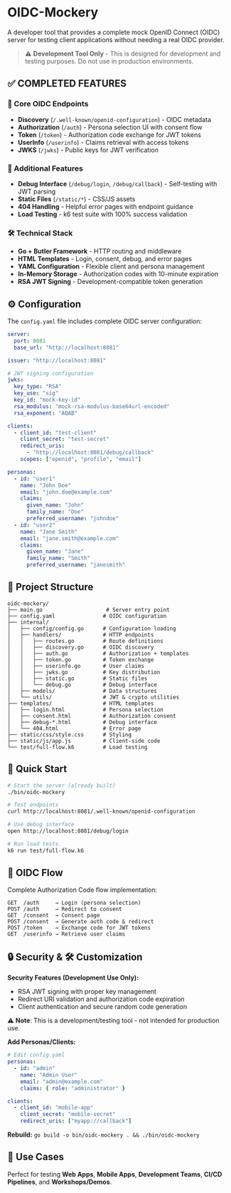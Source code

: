 # OIDC-Mockery

A developer tool that provides a complete mock OpenID Connect (OIDC) server for testing client applications without needing a real OIDC provider.

> ⚠️ **Development Tool Only** - This is designed for development and testing purposes. Do not use in production environments.

## ✅ **COMPLETED FEATURES**

### 🔐 Core OIDC Endpoints
- **Discovery** (`/.well-known/openid-configuration`) - OIDC metadata
- **Authorization** (`/auth`) - Persona selection UI with consent flow
- **Token** (`/token`) - Authorization code exchange for JWT tokens
- **UserInfo** (`/userinfo`) - Claims retrieval with access tokens
- **JWKS** (`/jwks`) - Public keys for JWT verification

### 🎯 Additional Features
- **Debug Interface** (`/debug/login`, `/debug/callback`) - Self-testing with JWT parsing
- **Static Files** (`/static/*`) - CSS/JS assets
- **404 Handling** - Helpful error pages with endpoint guidance
- **Load Testing** - k6 test suite with 100% success validation

### 🛠️ Technical Stack
- **Go + Butler Framework** - HTTP routing and middleware
- **HTML Templates** - Login, consent, debug, and error pages
- **YAML Configuration** - Flexible client and persona management
- **In-Memory Storage** - Authorization codes with 10-minute expiration
- **RSA JWT Signing** - Development-compatible token generation

## ⚙️ Configuration

The `config.yaml` file includes complete OIDC server configuration:

```yaml
server:
  port: 8081
  base_url: "http://localhost:8081"

issuer: "http://localhost:8081"

# JWT signing configuration
jwks:
  key_type: "RSA"
  key_use: "sig"
  key_id: "mock-key-id"
  rsa_modulus: "mock-rsa-modulus-base64url-encoded"
  rsa_exponent: "AQAB"

clients:
  - client_id: "test-client"
    client_secret: "test-secret"
    redirect_uris:
      - "http://localhost:8081/debug/callback"
    scopes: ["openid", "profile", "email"]

personas:
  - id: "user1"
    name: "John Doe"
    email: "john.doe@example.com"
    claims:
      given_name: "John"
      family_name: "Doe"
      preferred_username: "johndoe"
  - id: "user2"
    name: "Jane Smith"
    email: "jane.smith@example.com"
    claims:
      given_name: "Jane"
      family_name: "Smith"
      preferred_username: "janesmith"
```

## 📁 Project Structure

```
oidc-mockery/
├── main.go                    # Server entry point
├── config.yaml               # OIDC configuration
├── internal/
│   ├── config/config.go      # Configuration loading
│   ├── handlers/             # HTTP endpoints
│   │   ├── routes.go         # Route definitions
│   │   ├── discovery.go      # OIDC discovery
│   │   ├── auth.go           # Authorization + templates
│   │   ├── token.go          # Token exchange
│   │   ├── userinfo.go       # User claims
│   │   ├── jwks.go           # Key distribution
│   │   ├── static.go         # Static files
│   │   └── debug.go          # Debug interface
│   ├── models/               # Data structures
│   └── utils/                # JWT & crypto utilities
├── templates/                # HTML templates
│   ├── login.html            # Persona selection
│   ├── consent.html          # Authorization consent
│   ├── debug-*.html          # Debug interface
│   └── 404.html              # Error page
├── static/css/style.css      # Styling
├── static/js/app.js          # Client-side code
└── test/full-flow.k6         # Load testing
```

## 🚀 Quick Start

```bash
# Start the server (already built)
./bin/oidc-mockery

# Test endpoints
curl http://localhost:8081/.well-known/openid-configuration

# Use debug interface
open http://localhost:8081/debug/login

# Run load tests
k6 run test/full-flow.k6
```

## 🔄 OIDC Flow

Complete Authorization Code flow implementation:
```
GET  /auth     → Login (persona selection)
POST /auth     → Redirect to consent
GET  /consent  → Consent page
POST /consent  → Generate auth code & redirect
POST /token    → Exchange code for JWT tokens
GET  /userinfo → Retrieve user claims
```

## 🔒 Security & 🛠️ Customization

**Security Features (Development Use Only):**
- RSA JWT signing with proper key management
- Redirect URI validation and authorization code expiration
- Client authentication and secure random code generation

⚠️ **Note**: This is a development/testing tool - not intended for production use.

**Add Personas/Clients:**
```yaml
# Edit config.yaml
personas:
  - id: "admin"
    name: "Admin User"
    email: "admin@example.com"
    claims: { role: "administrator" }

clients:
  - client_id: "mobile-app"
    client_secret: "mobile-secret"
    redirect_uris: ["myapp://callback"]
```

**Rebuild:** `go build -o bin/oidc-mockery . && ./bin/oidc-mockery`

## 🎯 Use Cases

Perfect for testing **Web Apps**, **Mobile Apps**, **Development Teams**, **CI/CD Pipelines**, and **Workshops/Demos**.
